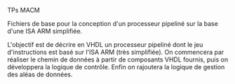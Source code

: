 TPs MACM

Fichiers de base pour la conception d'un processeur pipeliné sur la base d'une ISA ARM simplifiée.

L'objectif est de décrire en VHDL un processeur pipeliné dont le jeu
d'instructions est basé sur l'ISA ARM (très simplifiée). On commencera par réaliser le chemin de
données à partir de composants VHDL fournis, puis on développera la logique de contrôle.
Enfin on rajoutera la logique de gestion des aléas de données.
